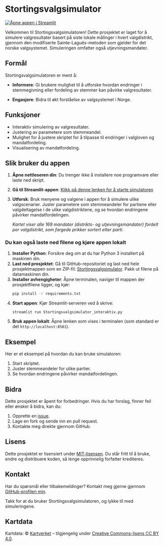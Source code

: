 # Stortingsvalgsimulator

[![Åpne appen i Streamlit](https://static.streamlit.io/badges/streamlit_badge_black_white.svg)](https://valgsimulator.streamlit.app/)

Velkommen til Stortingsvalgsimulatoren! Dette prosjektet er laget for å simulere valgresultater basert på siste lokale målinger i hvert valgdistrikt, gjennom den modifiserte Sainte-Laguës-metoden som gjelder for det norske valgsystemet. Simuleringen omfatter også utjevningsmandater.

## Formål

Stortingsvalgsimulatoren er ment å:

- **Informere**: Gi brukere mulighet til å utforske hvordan endringer i stemmegivning eller fordeling av stemmer kan påvirke valgresultater.
  
- **Engasjere**: Bidra til økt forståelse av valgsystemet i Norge.

## Funksjoner

- Interaktiv simulering av valgresultater.
- Justering av parametere som stemmeandel.
- Mulighet for å justere skriptet for å tilpasse til endringer i valgloven og mandatfordeling.
- Visualisering av mandatfordeling.

## Slik bruker du appen

1. **Åpne nettleseren din**: Du trenger ikke å installere noe programvare eller laste ned skript.
2. **Gå til Streamlit-appen**: [Klikk på denne lenken for å starte simulatoren](https://valgsimulator.streamlit.app/)
3. **Utforsk**: Bruk menyene og valgene i appen for å simulere ulike valgscenarier. Juster parametere som stemmeandeler for partiene eller valgdeltagelse i de ulike valgdistriktene, og se hvordan endringene påvirker mandatfordelingen.

   *Kartet viser alle 169 mandater (distrikts- og utjevningsmandater) fordelt per valgdistrikt, som fargede prikker sortert etter parti.*

### Du kan også laste ned filene og kjøre appen lokalt

1. **Installer Python**: Forsikre deg om at du har Python 3 installert på maskinen din.
2. **Last ned prosjektet**: Gå til GitHub-repositoriet og last ned hele prosjektmappen som en ZIP-fil: [Stortingsvalgsimulator](https://github.com/albertovth/albertovth_stortingsvalgsimulator). Pakk ut filene på datamaskinen din.
3. **Installer avhengigheter**: Åpne terminalen, naviger til mappen der prosjektfilene ligger, og kjør:
   ```bash
   pip install -r requirements.txt
4. **Start appen**: Kjør Streamlit-serveren ved å skrive:
   ```bash
   streamlit run Stortingsvalgsimulator_interaktiv.py
   ```
5. **Bruk appen lokalt**: Åpne lenken som vises i terminalen (som standard er det `http://localhost:8501`).

## Eksempel

Her er et eksempel på hvordan du kan bruke simulatoren:

1. Start skriptet.
2. Juster stemmeandeler for ulike partier.
3. Se hvordan endringene påvirker mandatfordelingen.

## Bidra

Dette prosjektet er åpent for forbedringer. Hvis du har forslag, finner feil eller ønsker å bidra, kan du:

1. Opprette en [issue](https://github.com/albertovth/albertovth_stortingsvalgsimulator/issues).
2. Lage en fork og sende inn en pull request.
3. Kontakte meg direkte gjennom GitHub.

## Lisens

Dette prosjektet er lisensiert under [MIT-lisensen](https://opensource.org/licenses/MIT). Du står fritt til å bruke, endre og distribuere koden, så lenge opprinnelig forfatter krediteres.

## Kontakt

Har du spørsmål eller tilbakemeldinger? Kontakt meg gjerne gjennom [GitHub-profilen min](https://github.com/albertovth).

Takk for at du bruker Stortingsvalgsimulatoren, og lykke til med simuleringene.

## Kartdata

Kartdata: © [Kartverket](https://www.kartverket.no/) – tilgjengelig under [Creative Commons-lisens CC BY 4.0](https://creativecommons.org/licenses/by/4.0/).

